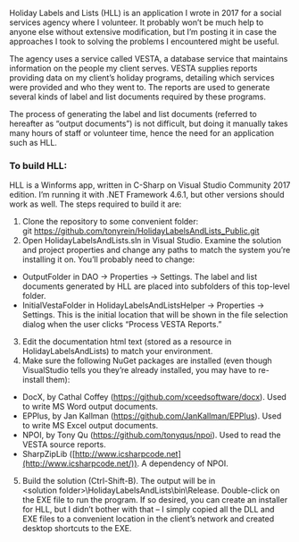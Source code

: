 Holiday Labels and Lists (HLL) is an application I wrote in 2017 for a social services agency where I volunteer. It probably won’t be much help to anyone else without extensive modification, but I’m posting it in case the approaches I took to solving the problems I encountered might be useful.

The agency uses a service called VESTA, a database service that maintains information on the people my client serves. VESTA supplies reports providing data on my client’s holiday programs, detailing which services were provided and who they went to. The reports are used to generate several kinds of label and list documents required by these programs.

The process of generating the label and list documents (referred to hereafter as “output documents”) is not difficult, but doing it manually takes many hours of staff or volunteer time, hence the need for an application such as HLL.

### To build HLL:

HLL is a Winforms app, written in C-Sharp on Visual Studio Community 2017 edition. I’m running it with .NET Framework 4.6.1, but other versions should work as well. The steps required to build it are:

1. Clone the repository to some convenient folder: git <https://github.com/tonyrein/HolidayLabelsAndLists_Public.git>
2. Open HolidayLabelsAndLists.sln in Visual Studio. Examine the solution and project properties and change any paths to match the system you’re installing it on. You’ll probably need to change:
  * OutputFolder in DAO → Properties → Settings. The label and list documents generated by HLL are placed into subfolders of this top-level folder.
  * InitialVestaFolder in HolidayLabelsAndListsHelper → Properties → Settings. This is the initial location that will be shown in the file selection dialog when the user clicks “Process VESTA Reports.”
3. Edit the documentation html text (stored as a resource in HolidayLabelsAndLists) to match your environment.
4.  Make sure the following NuGet packages are installed (even though VisualStudio tells you they’re already installed, you may have to re-install them):
  * DocX, by Cathal Coffey (<https://github.com/xceedsoftware/docx>). Used to write MS Word output documents.
  * EPPlus, by Jan Kallman (<https://github.com/JanKallman/EPPlus>). Used to write MS Excel output documents.
  * NPOI, by Tony Qu (<https://github.com/tonyqus/npoi>). Used to read the VESTA source reports.
  * SharpZipLib ([http://www.icsharpcode.net](http://www.icsharpcode.net/)). A dependency of NPOI.
5. Build the solution (Ctrl-Shift-B). The output will be in &lt;solution folder&gt;\\HolidayLabelsAndLists\\bin\\Release. Double-click on the EXE file to run the program. If so desired, you can create an installer for HLL, but I didn’t bother with that – I simply copied all the DLL and EXE files to a convenient location in the client’s network and created desktop shortcuts to the EXE.
